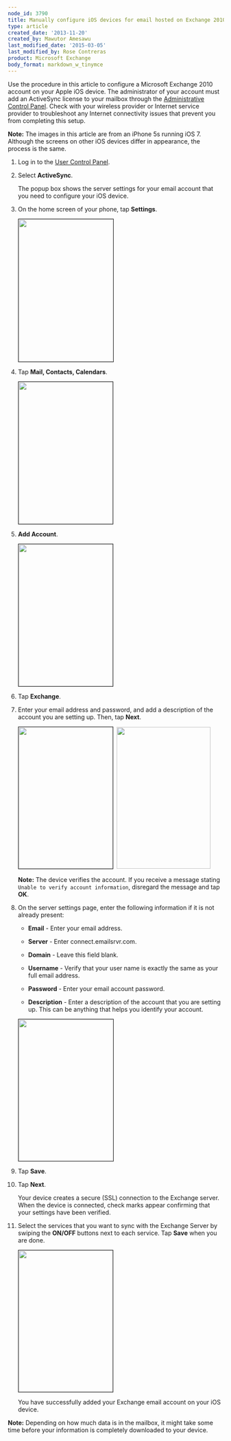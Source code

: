 ```yaml
---
node_id: 3790
title: Manually configure iOS devices for email hosted on Exchange 2010
type: article
created_date: '2013-11-20'
created_by: Mawutor Amesawu
last_modified_date: '2015-03-05'
last_modified_by: Rose Contreras
product: Microsoft Exchange
body_format: markdown_w_tinymce
---
```


Use the procedure in this article to configure a Microsoft Exchange 2010 account on your Apple iOS device. The administrator of your account must add an ActiveSync license to your mailbox through the [Administrative Control Panel](https://cp.rackspace.com/Login.aspx). Check with your wireless provider or Internet service provider to troubleshoot any Internet connectivity issues that prevent you from completing this setup.

**Note:** The images in this article are from an iPhone 5s running iOS 7. Although the screens on other iOS devices differ in appearance, the process is the same.

1.	Log in to the [User Control Panel](https://admin.emailsrvr.com/usercp/Login).

2.	Select **ActiveSync**.

    The popup box shows the server settings for your email account that you need to configure your iOS device.

3.	On the home screen of your phone, tap **Settings**.


    <img alt="" border="1" height="332" src="/knowledge_center/sites/default/files/field/image/IMG_0016.PNG" width="221" />

4. Tap **Mail, Contacts, Calendars**.

    <img alt="" border="1" height="331" src="/knowledge_center/sites/default/files/field/image/IMG_0017.PNG" width="220" />

5. **Add Account**.

	<img alt="" border="1" height="331" src="/knowledge_center/sites/default/files/field/image/IMG_0018.PNG" width="220" />

6. Tap **Exchange**.

7. Enter your email address and password, and add a description of the account you are setting up. Then, tap **Next**.

    <img alt="" border="1" height="330" src="/knowledge_center/sites/default/files/field/image/IMG_0038.PNG" width="220" />&nbsp; <img alt="" height="330" src="/knowledge_center/sites/default/files/field/image/IMG_0027_1.PNG" width="219" />

    **Note:** The device verifies the account. If you receive a message stating `Unable to verify account information`, disregard the message and tap **OK**.

8.	On the server settings page, enter the following information if it is not already present:
    - **Email** - Enter your email address.

    - **Server** - Enter connect.emailsrvr.com.

    - **Domain** - Leave this field blank.

    - **Username** - Verify that your user name is exactly the same as your full email address.

    - **Password** - Enter your email account password.

    - **Description** - Enter a description of the account that you are setting up. This can be anything that helps you identify your account.


    <img alt="" border="1" height="330" src="https://8026b2e3760e2433679c-fffceaebb8c6ee053c935e8915a3fbe7.ssl.cf2.rackcdn.com/field/image/mex05_0.PNG" width="221" />

9. Tap **Save**.

10.	Tap **Next**.

    Your device creates a secure (SSL) connection to the Exchange server. When the device is connected, check marks appear confirming that your settings have been verified.

11.	Select the services that you want to sync with the Exchange Server by swiping the **ON/OFF** buttons next to each service. Tap **Save** when you are done.

    <img alt="" border="1" height="330" src="/knowledge_center/sites/default/files/field/image/IMG_0034_1.PNG" width="220" />

    You have successfully added your Exchange email account on your iOS device.

**Note:** Depending on how much data is in the mailbox, it might take some time before your information is completely downloaded to your device.

<p>&nbsp;</p>
